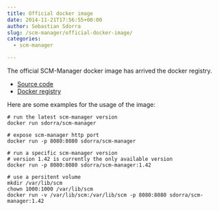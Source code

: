 ```yaml
---
title: Official docker image
date: 2014-11-21T17:56:55+00:00
author: Sebastian Sdorra
slug: /scm-manager/official-docker-image/
categories:
  - scm-manager

---
```

The official SCM-Manager docker image has arrived the docker registry.

- <a title="docker-scm-manager" href="https://bitbucket.org/sdorra/docker-scm-manager" target="_blank" rel="noopener noreferrer">Source code</a>
- <a title="sdorra/scm-manager" href="https://registry.hub.docker.com/u/sdorra/scm-manager/" target="_blank" rel="noopener noreferrer">Docker registry</a>

Here are some examples for the usage of the image:

```shell script
# run the latest scm-manager version
docker run sdorra/scm-manager

# expose scm-manager http port
docker run -p 8080:8080 sdorra/scm-manager

# run a specific scm-manager version
# version 1.42 is currently the only available version
docker run -p 8080:8080 sdorra/scm-manager:1.42

# use a persitent volume
mkdir /var/lib/scm
chown 1000:1000 /var/lib/scm
docker run -v /var/lib/scm:/var/lib/scm -p 8080:8080 sdorra/scm-manager:1.42
```
